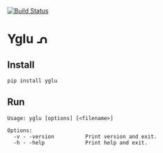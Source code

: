 [![Build Status](https://travis-ci.org/lbovet/yglu.svg?branch=master)](https://travis-ci.org/lbovet/yglu)
# Yglu ᕄ

## Install

```
pip install yglu
```

## Run

```
Usage: yglu [options] [<filename>]

Options:
  -v - -version          Print version and exit.
  -h - -help             Print help and exit.
```